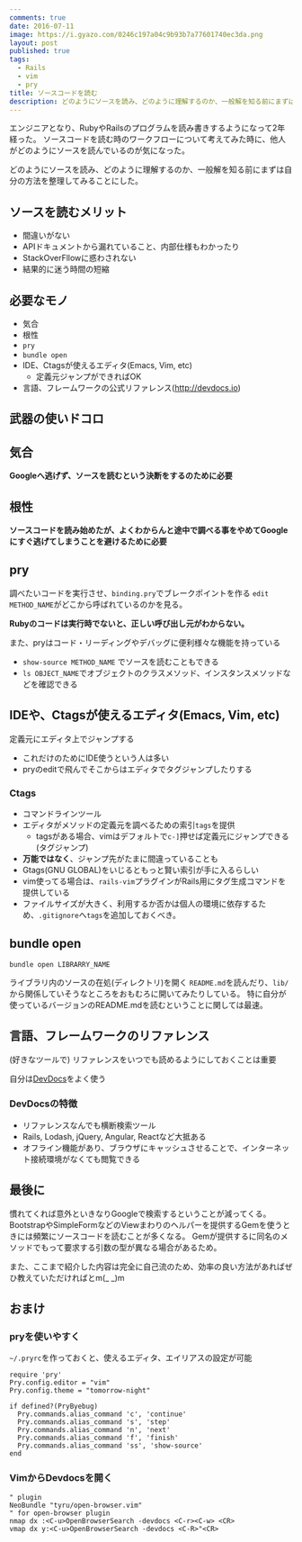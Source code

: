 ```yaml
---
comments: true
date: 2016-07-11
image: https://i.gyazo.com/0246c197a04c9b93b7a77601740ec3da.png
layout: post
published: true
tags:
  - Rails
  - vim
  - pry
title: ソースコードを読む
description: どのようにソースを読み、どのように理解するのか、一般解を知る前にまずは自分の方法を整理してみることにした。
---
```



エンジニアとなり、RubyやRailsのプログラムを読み書きするようになって2年経った。
ソースコードを読む時のワークフローについて考えてみた時に、他人がどのようにソースを読んでいるのが気になった。

どのようにソースを読み、どのように理解するのか、一般解を知る前にまずは自分の方法を整理してみることにした。

## ソースを読むメリット

* 間違いがない
* APIドキュメントから漏れていること、内部仕様もわかったり
* StackOverFllowに惑わされない
* 結果的に迷う時間の短縮

## 必要なモノ
* 気合
* 根性
* `pry`
* `bundle open`
* IDE、Ctagsが使えるエディタ(Emacs, Vim, etc)
  * 定義元ジャンプができればOK
* 言語、フレームワークの公式リファレンス(http://devdocs.io)

## 武器の使いドコロ

## 気合
__Googleへ逃げず、ソースを読むという決断をするのために必要__

## 根性
__ソースコードを読み始めたが、よくわからんと途中で調べる事をやめてGoogleにすぐ逃げてしまうことを避けるために必要__

## pry
調べたいコードを実行させ、`binding.pry`でブレークポイントを作る
`edit METHOD_NAME`がどこから呼ばれているのかを見る。  

__Rubyのコードは実行時でないと、正しい呼び出し元がわからない。__

また、pryはコード・リーディングやデバッグに便利様々な機能を持っている  

* `show-source METHOD_NAME` でソースを読むこともできる
* `ls OBJECT_NAME`でオブジェクトのクラスメソッド、インスタンスメソッドなどを確認できる

## IDEや、Ctagsが使えるエディタ(Emacs, Vim, etc)

定義元にエディタ上でジャンプする  

* これだけのためにIDE使うという人は多い
* pryのeditで飛んでそこからはエディタでタグジャンプしたりする

### Ctags

  * コマンドラインツール
  * エディタがメソッドの定義元を調べるための索引`tags`を提供
    * tagsがある場合、vimはデフォルトで`c-]`押せば定義元にジャンプできる(タグジャンプ)
  * __万能ではなく__、ジャンプ先がたまに間違っていることも
  * Gtags(GNU GLOBAL)をいじるともっと賢い索引が手に入るらしい
  * vim使ってる場合は、`rails-vim`プラグインがRails用にタグ生成コマンドを提供している
  * ファイルサイズが大きく、利用するか否かは個人の環境に依存するため、`.gitignore`へ`tags`を追加しておくべき。

## bundle open

```pry
bundle open LIBRARRY_NAME
```

ライブラリ内のソースの在処(ディレクトリ)を開く
`README.md`を読んだり、`lib/`から関係していそうなところをおもむろに開いてみたりしている。
特に自分が使っているバージョンのREADME.mdを読むということに関しては最速。

## 言語、フレームワークのリファレンス
(好きなツールで)  リファレンスをいつでも読めるようにしておくことは重要

自分は[DevDocs](http://devdocs.io)をよく使う  

### DevDocsの特徴

  * リファレンスなんでも横断検索ツール
  * Rails, Lodash, jQuery, Angular, Reactなど大抵ある
  * オフライン機能があり、ブラウザにキャッシュさせることで、インターネット接続環境がなくても閲覧できる

## 最後に

慣れてくれば意外といきなりGoogleで検索するということが減ってくる。
BootstrapやSimpleFormなどのViewまわりのヘルパーを提供するGemを使うときには頻繁にソースコードを読むことが多くなる。
Gemが提供するに同名のメソッドでもって要求する引数の型が異なる場合があるため。

また、ここまで紹介した内容は完全に自己流のため、効率の良い方法があればぜひ教えていただければとm(_ _)m


## おまけ

### pryを使いやすく
`~/.pryrc`を作っておくと、使えるエディタ、エイリアスの設定が可能

```pryrc
require 'pry'
Pry.config.editor = "vim"
Pry.config.theme = "tomorrow-night"

if defined?(PryByebug)
  Pry.commands.alias_command 'c', 'continue'
  Pry.commands.alias_command 's', 'step'
  Pry.commands.alias_command 'n', 'next'
  Pry.commands.alias_command 'f', 'finish'
  Pry.commands.alias_command 'ss', 'show-source'
end
```

### VimからDevdocsを開く

```vim
" plugin
NeoBundle "tyru/open-browser.vim"
" for open-browser plugin
nmap dx :<C-u>OpenBrowserSearch -devdocs <C-r><C-w> <CR>
vmap dx y:<C-u>OpenBrowserSearch -devdocs <C-R>"<CR> 
```
